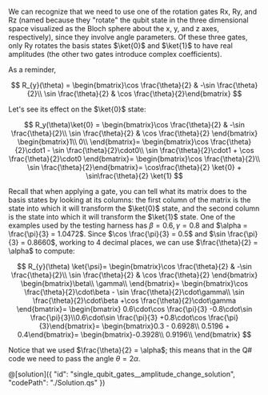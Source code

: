 We can recognize that we need to use one of the rotation gates Rx, Ry, and Rz (named because they "rotate" the qubit state in the three dimensional space visualized as the Bloch sphere about the x, y, and z axes, respectively), since they involve angle parameters. Of these three gates, only Ry rotates the basis states $\ket{0}$ and $\ket{1}$ to have real amplitudes (the other two gates introduce complex coefficients).

As a reminder,

$$
R_{y}(\theta) =
\begin{bmatrix}\cos \frac{\theta}{2} & -\sin \frac{\theta}{2}\\ \sin \frac{\theta}{2} & \cos \frac{\theta}{2}\end{bmatrix}
$$

Let's see its effect on the $\ket{0}$ state:

$$
R_y(\theta)\ket{0} =
\begin{bmatrix}\cos \frac{\theta}{2} & -\sin \frac{\theta}{2}\\ \sin \frac{\theta}{2} & \cos \frac{\theta}{2} \end{bmatrix}
\begin{bmatrix}1\\ 0\\ \end{bmatrix}=
\begin{bmatrix}\cos \frac{\theta}{2}\cdot1 - \sin \frac{\theta}{2}\cdot0\\ \sin \frac{\theta}{2}\cdot1 + \cos \frac{\theta}{2}\cdot0
\end{bmatrix}=
\begin{bmatrix}\cos \frac{\theta}{2}\\ \sin \frac{\theta}{2}\end{bmatrix}=
\cos\frac{\theta}{2} \ket{0} + \sin\frac{\theta}{2} \ket{1}
$$

Recall that when applying a gate, you can tell what its matrix does to the basis states by looking at its columns: the first column of the matrix is the state into which it will transform the $\ket{0}$ state, and the second column is the state into which it will transform the $\ket{1}$ state.
One of the examples used by the testing harness has $\beta = 0.6, \gamma = 0.8$ and $\alpha = \frac{\pi}{3} = 1.0472$.
Since $\cos \frac{\pi}{3} = 0.5$ and $\sin \frac{\pi}{3} = 0.8660$, working to 4 decimal places, we can use $\frac{\theta}{2} = \alpha$ to compute:

$$
R_{y}(\theta) \ket{\psi}=
 \begin{bmatrix}\cos \frac{\theta}{2} & -\sin \frac{\theta}{2}\\ \sin \frac{\theta}{2} & \cos \frac{\theta}{2} \end{bmatrix}
  \begin{bmatrix}\beta\\ \gamma\\ \end{bmatrix}=
  \begin{bmatrix}\cos \frac{\theta}{2}\cdot\beta - \sin \frac{\theta}{2}\cdot\gamma\\ \sin \frac{\theta}{2}\cdot\beta +\cos \frac{\theta}{2}\cdot\gamma \end{bmatrix}=
 \begin{bmatrix} 0.6\cdot\cos \frac{\pi}{3} -0.8\cdot\sin \frac{\pi}{3}\\0.6\cdot\sin \frac{\pi}{3} +0.8\cdot\cos \frac{\pi}{3}\end{bmatrix}=
 \begin{bmatrix}0.3 - 0.6928\\ 0.5196 + 0.4\end{bmatrix}=
\begin{bmatrix}-0.3928\\ 0.9196\\ \end{bmatrix}
$$

Notice that we used $\frac{\theta}{2} = \alpha$; this means that in the Q# code we need to pass the angle $\theta = 2\alpha$.

@[solution]({
"id": "single_qubit_gates__amplitude_change_solution",
"codePath": "./Solution.qs"
})
